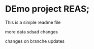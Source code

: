 # DEmo project REAS;

This is a simple readme file

more data
sdsad
changes

changes on branche updates